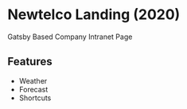# Newtelco Landing (2020)

Gatsby Based Company Intranet Page

## Features

- Weather
- Forecast
- Shortcuts

